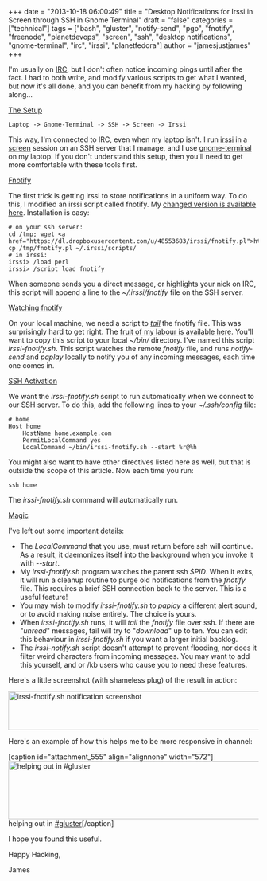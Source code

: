+++
date = "2013-10-18 06:00:49"
title = "Desktop Notifications for Irssi in Screen through SSH in Gnome Terminal"
draft = "false"
categories = ["technical"]
tags = ["bash", "gluster", "notify-send", "pgo", "fnotify", "freenode", "planetdevops", "screen", "ssh", "desktop notifications", "gnome-terminal", "irc", "irssi", "planetfedora"]
author = "jamesjustjames"
+++

I'm usually on <a href="http://freenode.net/">IRC</a>, but I don't often notice incoming pings until after the fact. I had to both write, and modify various scripts to get what I wanted, but now it's all done, and you can benefit from my hacking by following along...

<span style="text-decoration:underline;">The Setup</span>
```
Laptop -> Gnome-Terminal -> SSH -> Screen -> Irssi
```
This way, I'm connected to IRC, even when my laptop isn't. I run <a href="http://irssi.org/">irssi</a> in a <a href="https://www.gnu.org/software/screen/">screen</a> session on an SSH server that I manage, and I use <a href="https://en.wikipedia.org/wiki/GNOME_Terminal">gnome-terminal</a> on my laptop. If you don't understand this setup, then you'll need to get more comfortable with these tools first.

<span style="text-decoration:underline;">Fnotify</span>

The first trick is getting irssi to store notifications in a uniform way. To do this, I modified an irssi script called fnotify. My <a href="https://dl.dropboxusercontent.com/u/48553683/irssi/fnotify.pl">changed version is available here</a>. Installation is easy:
```
# on your ssh server:
cd /tmp; wget <a href="https://dl.dropboxusercontent.com/u/48553683/irssi/fnotify.pl">https://dl.dropboxusercontent.com/u/48553683/irssi/fnotify.pl</a>
cp /tmp/fnotify.pl ~/.irssi/scripts/
# in irssi:
irssi> /load perl
irssi> /script load fnotify
```
When someone sends you a direct message, or highlights your nick on IRC, this script will append a line to the <em>~/.irssi/fnotify</em> file on the SSH server.

<span style="text-decoration:underline;">Watching fnotify</span>

On your local machine, we need a script to <em><a href="https://www.gnu.org/software/coreutils/manual/html_node/tail-invocation.html">tail</a></em> the fnotify file. This was surprisingly hard to get right. The <a href="https://dl.dropboxusercontent.com/u/48553683/irssi/irssi-fnotify.sh">fruit of my labour is available here</a>. You'll want to copy this script to your local <em>~/bin/</em> directory. I've named this script <em>irssi-fnotify.sh</em>. This script watches the remote <em>fnotify</em> file, and runs <em>notify-send</em> and <em>paplay</em> locally to notify you of any incoming messages, each time one comes in.

<span style="text-decoration:underline;">SSH Activation</span>

We want the <em>irssi-fnotify.sh</em> script to run automatically when we connect to our SSH server. To do this, add the following lines to your <em>~/.ssh/config</em> file:
```
# home
Host home
    HostName home.example.com
    PermitLocalCommand yes
    LocalCommand ~/bin/irssi-fnotify.sh --start %r@%h
```
You might also want to have other directives listed here as well, but that is outside the scope of this article. Now each time you run:
```
ssh home
```
The <em>irssi-fnotify.sh</em> command will automatically run.

<span style="text-decoration:underline;">Magic</span>

I've left out some important details:
<ul>
	<li>The <em>LocalCommand</em> that you use, must return before ssh will continue. As a result, it daemonizes itself into the background when you invoke it with <em>--start</em>.</li>
	<li>My <em>irssi-fnotify.sh</em> program watches the parent ssh <em>$PID</em>. When it exits, it will run a cleanup routine to purge old notifications from the <em>fnotify</em> file. This requires a brief SSH connection back to the server. This is a useful feature!</li>
	<li>You may wish to modify <em>irssi-fnotify.sh</em> to <em>paplay</em> a different alert sound, or to avoid making noise entirely. The choice is yours.</li>
	<li>When <em>irssi-fnotify.sh</em> runs, it will <em>tail</em> the <em>fnotify</em> file over ssh. If there are "<em>unread</em>" messages, tail will try to "<em>download</em>" up to ten. You can edit this behaviour in <em>irssi-fnotify.sh</em> if you want a larger initial backlog.</li>
	<li>The <em>irssi-notify.sh</em> script doesn't attempt to prevent flooding, nor does it filter weird characters from incoming messages. You may want to add this yourself, and or /kb users who cause you to need these features.</li>
</ul>
Here's a little screenshot (with shameless plug) of the result in action:

<a href="http://ttboj.files.wordpress.com/2013/10/irssi-fnotify.png"><img alt="irssi-fnotify.sh notification screenshot" src="http://ttboj.files.wordpress.com/2013/10/irssi-fnotify.png" width="572" height="78" /></a>

Here's an example of how this helps me to be more responsive in channel:

[caption id="attachment_555" align="alignnone" width="572"]<a href="http://ttboj.files.wordpress.com/2013/10/irssi-fnotify2.png"><img class="size-full wp-image-555" alt="helping out in #gluster" src="http://ttboj.files.wordpress.com/2013/10/irssi-fnotify2.png" width="572" height="117" /></a> helping out in <a href="https://webchat.freenode.net/?channels=#gluster">#gluster</a>[/caption]

I hope you found this useful.

Happy Hacking,

James

